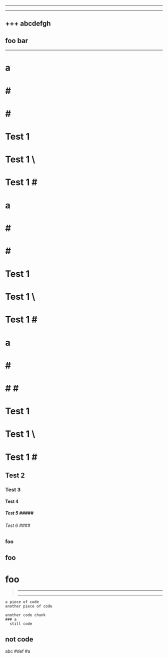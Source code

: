 ***
***
+++
abcdefgh
---
foo
bar
---
* * *   
#
# a
# \#
# #  #
# Test 1
# Test 1 \
# Test 1 \#
# 
# a 
# \# 
# #  # 
# Test 1 
# Test 1 \ 
# Test 1 \# 
# #
# a #
# \# #
# #  # #
# Test 1 #
# Test 1 \ #
# Test 1 \# #
## Test 2
### Test 3
#### Test 4
##### Test 5  \#\####
###### Test 6 #### #####  
 ### foo
  ## foo  
   # foo
> ***
> ---

    a piece of code
    another piece of code

    another code chunk
    ### a
      still code
## not code
abc
#def
#a